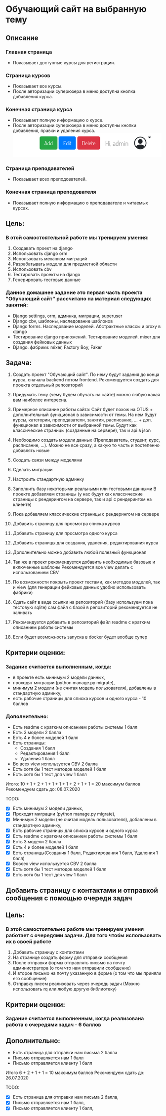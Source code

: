 # Обучающий сайт на выбранную тему
## Описание

### Главная страница
* Показывает доступные курсы для регистрации.

### Страница курсов
* Показывает все курсы.
* После авторизации суперюзера в меню доступна кнопка добавления курса.

### Конечная страница курса
* Показывает полную информацию о курсе.
* После авторизации суперюзера в меню доступны кнопки добавления, правки и удаления курса.
![Admin Buttons](media/images/admin_buttons.png)

### Страница преподавателей
* Показывает всех преподователей.

### Конечная страница преподователя
* Показывает полную информацию о преподавателе и читаемых курсах.

## Цель:
### В этой самостоятельной работе мы тренируем умения:

1. Создавать проект на django
2. Использовать django orm
3. Использовать механизм миграций
4. Разрабатывать модели для предметной области
5. Использовать cbv
6. Тестировать проекты на django
7. Генерировать тестовые данные

### Данное домашнее задание это первая часть проекта "Обучающий сайт" рассчитано на материал следующих занятий:

* Django settings, orm, админка, миграции, superuser
* Django cbv, шаблоны, наследование шаблонов
* Django forms. Наследование моделей. Абстрактные классы и proxy в django
* Тестирование django приложений. Тестирование моделей. mixer для создания фейковых данных
* Django. фабрики: mixer, Factory Boy, Faker

## Задача:
1. Создать проект "Обучающий сайт". По нему будут задания до конца курса, сначала backend потом frontend. Рекомендуется создать для проекта отдельный репозиторий
2. Придумать тему (чему будем обучать на сайте) можно любую какая вам наиболее интересна.
3. Примерное описание работы сайта:
Сайт будет похож на OTUS + дополнительный функционал в зависимости от темы. На нем будут курсы, категории, преподаватели, занятия, расписание, ... + доп. функционал в зависимости от выбранной темы.
Будут как классические страницы (созданные на сервере), так и api в json
4. Необходимо создать модели данных (Преподаватель, студент, курс, расписание, ...). Можно не все сразу, а какую то часть и постепенно добавлять новые
5. Создать связи между моделями
6. Сделать миграции
7. Настроить стандартную админку
8. Заполнить базу некоторыми реальными или тестовыми данными
В проекте добавляем страницы (у нас будут как классические страницы с рендерингом на сервере, так и api с рендерингом на клиенте)
9. Пока добавляем классические страницы с рендерингом на сервере
10. Добавить страницу для просмотра списка курсов
11. Добавить страницу для просмотра одного курса
12. Добавить страницы для создания, удаления, редактирования курса
13. Дополнительно можно добавить любой полезный функционал
14. Так же в проект рекомендуется добавить необходимые базовые и включенные шаблоны
Рекомендуется все view делать с использованием CBV
15. По возможности покрыть проект тестами, как методов моделей, так и view (для генерации фейковых данных удобно использовать фабрики)

16. Сдать сайт в виде ссылки на репозиторий (базу используем пока тестовую sqlite) сам файл с базой в репозиторий рекомендуется не заливать

17. Рекомендуется добавить в репозиторий файл readme с кратким описанием работы системы

18. Если будет возможность запуска в docker будет вообще супер

## Критерии оценки:
### Задание считается выполненным, когда:
* в проекте есть минимум 2 модели данных,
* проходят миграции (python manage.py migrate),
* минимум 2 модели (не считая модель пользователя), добавлены в стандартную админку,
* есть рабочие страницы для списка курсов и одного курса - 10 баллов

### Дополнительно:
* Есть readme с кратким описанием работы системы 1 балл
* Есть 3 модели 2 балла
* Есть 4 и более моделей 1 балл
* Есть страницы:
    * Создания 1 балл
    * Редактирования 1 балл
    * Удаления 1 балл
* Во всех view используется CBV 2 балла
* Есть хотя бы 1 тест методов моделей 1 балл
* Есть хотя бы 1 тест для view 1 балл


Итого: 10 + 1 + 2 + 1 + 1 + 1 + 1 + 2 + 1 + 1 = 20 максимум баллов
Рекомендуем сдать до: 08.07.2020

TODO:
- [X] Eсть минимум 2 модели данных,
- [X] Проходят миграции (python manage.py migrate),
- [X] Минимум 2 модели (не считая модель пользователя), добавлены в стандартную админку,
- [X] Есть рабочие страницы для списка курсов и одного курса
- [X] Есть readme с кратким описанием работы системы 1 балл
- [X] Есть 3 модели 2 балла
- [X] Есть 4 и более моделей 1 балл
- [X] Есть страницы(Создания 1 балл, Редактирования 1 балл, Удаления 1 балл)
- [X] Вовсех view используется CBV 2 балла
- [X] Есть хотя бы 1 тест методов моделей 1 балл
- [X] Есть хотя бы 1 тест для view 1 балл

## Добавить страницу с контактами и отправкой сообщения с помощью очереди задач
## Цель:
### В этой самостоятельно работе мы тренируем умения работает с очередями задачи. Для того чтобы использовать их в своей работе
1. Добавить страницу с контактами
2. На странице создать форму для отправки сообщения
3. После отправки формы отправлять письмо на почту администратора (о том что нам отправили сообщение)
4. И второе письмо на почту указанную в форме (о том что мы приняли его сообщение)
5. Отправку писем реализовать через очередь задач (Можно использовать rq или любую другую библиотеку)
## Критерии оценки:
### Задание считается выполненным, когда реализована работа с очередями задач - 6 баллов

## Дополнительно:
* Есть страница для отправки нам письма 2 балла
* Письмо отправляется нам 1 балл
* Письмо отправляется клиенту 1 балл

Итого 6 + 2 + 1 + 1 = 10 максимум баллов
Рекомендуем сдать до: 26.07.2020

TODO:
- [X] Есть страница для отправки нам письма 2 балла,
- [X] Письмо отправляется нам 1 балл,
- [X] Письмо отправляется клиенту 1 балл,
